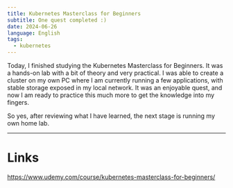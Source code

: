 ```yaml
---
title: Kubernetes Masterclass for Beginners
subtitle: One quest completed :)
date: 2024-06-26
language: English
tags:
  - kubernetes
---
```


Today, I finished studying the Kubernetes Masterclass for Beginners. It was a hands-on lab with a bit of theory and very practical. I was able to create a cluster on my own PC where I am currently running a few applications, with stable storage exposed in my local network. It was an enjoyable quest, and now I am ready to practice this much more to get the knowledge into my fingers.

So yes, after reviewing what I have learned, the next stage is running my own home lab.

---
# Links
https://www.udemy.com/course/kubernetes-masterclass-for-beginners/


